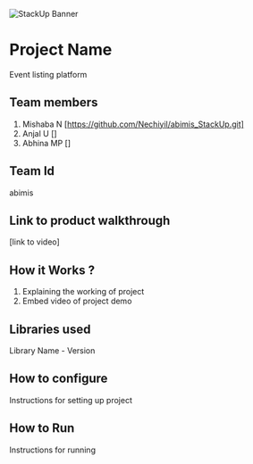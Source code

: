 ![StackUp Banner]([https://tinkerhub.frappe.cloud/files/stackup%20banner.jpeg])
# Project Name
Event listing platform
## Team members
1. Mishaba N [https://github.com/Nechiyil/abimis_StackUp.git]
2. Anjal U []
3. Abhina MP []
## Team Id
abimis
## Link to product walkthrough
[link to video]
## How it Works ?
1. Explaining the working of project
2. Embed video of project demo
## Libraries used
Library Name - Version
## How to configure
Instructions for setting up project
## How to Run
Instructions for running
